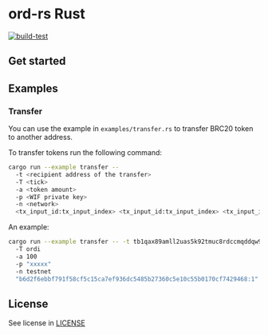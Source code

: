 # ord-rs Rust

[![build-test](https://github.com/bitfinity-network/ord-rs-rs/actions/workflows/build-test.yml/badge.svg)](https://github.com/bitfinity-network/ord-rs-rs/actions/workflows/build-test.yml)

## Get started

## Examples

### Transfer

You can use the example in `examples/transfer.rs` to transfer BRC20 token to another address.

To transfer tokens run the following command:

```sh
cargo run --example transfer --
  -t <recipient address of the transfer>
  -T <tick>
  -a <token amount>
  -p <WIF private key>
  -n <network>
  <tx_input_id:tx_input_index> <tx_input_id:tx_input_index> <tx_input_id:tx_input_index> 
```

An example:

```sh
cargo run --example transfer -- -t tb1qax89amll2uas5k92tmuc8rdccmqddqw94vrr86 
  -T ordi 
  -a 100 
  -p "xxxxx" 
  -n testnet 
  "b6d2f6ebbf791f58cf5c15ca7ef936dc5485b27360c5e10c55b0170cf7429468:1" "f9832ed4eaf8eb32f619fe0e24f6ab352a73c16ee456b03792f13c6329e6a1e4:1"
```

## License

See license in [LICENSE](./LICENSE)
